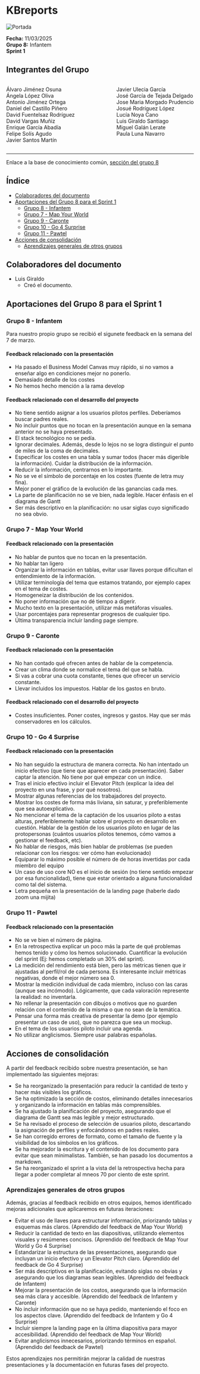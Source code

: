 # KBreports
![Portada](../imagenes/Infantem.png)


**Fecha:** 11/03/2025  
**Grupo 8:** Infantem  
**Sprint 1**

## Integrantes del Grupo
<div style="display: flex; justify-content: space-between; gap: 2px;">
  <div>
    <ul style="padding-left: 0; list-style: none;">
      <li>Álvaro Jiménez Osuna</li>
      <li>Ángela López Oliva</li>
      <li>Antonio Jiménez Ortega</li>
      <li>Daniel del Castillo Piñero</li>
      <li>David Fuentelsaz Rodríguez</li>
      <li>David Vargas Muñiz</li>
      <li>Enrique García Abadía</li>
      <li>Felipe Solís Agudo</li>
      <li>Javier Santos Martín</li>
    </ul>
  </div>

  <div>
    <ul style="padding-left: 0; list-style: none;">
    <li>Javier Ulecia García</li>
      <li>José García de Tejada Delgado</li>
      <li>Jose Maria Morgado Prudencio</li>
      <li>Josué Rodríguez López</li>
      <li>Lucía Noya Cano</li>
      <li>Luis Giraldo Santiago</li>
      <li>Miguel Galán Lerate</li>
      <li>Paula Luna Navarro</li>
    </ul>
  </div>
</div>

---

Enlace a la base de conocimiento común, [sección del grupo 8](https://bcc2425.vercel.app/docs/grupos-tarde/Grupo%208)



## Índice
- [Colaboradores del documento](#colaboradores-del-documento)
- [Aportaciones del Grupo 8 para el Sprint 1](#aportaciones-del-grupo-8-para-el-sprint-1)
  - [Grupo 8 - Infantem](#grupo-8---infantem)
  - [Grupo 7 - Map Your World](#grupo-7---map-your-world)
  - [Grupo 9 - Caronte](#grupo-9---caronte)
  - [Grupo 10 - Go 4 Surprise](#grupo-10---go-4-surprise)
  - [Grupo 11 - Pawtel](#grupo-11---pawtel)
- [Acciones de consolidación](#acciones-de-consolidación)
  - [Aprendizajes generales de otros grupos](#aprendizajes-generales-de-otros-grupos)

## Colaboradores del documento
- Luis Giraldo
  - Creó el documento.




## Aportaciones del Grupo 8 para el Sprint 1

### Grupo 8 - Infantem

Para nuestro propio grupo se recibió el sigunete feedback en la semana del 7 de marzo.

#### Feedback relacionado con la presentación
- Ha pasado el Business Model Canvas muy rápido, si no vamos a enseñar algo en condiciones mejor no ponerlo.
- Demasiado detalle de los costes
- No hemos hecho mención a la rama develop

#### Feedback relacionado con el desarrollo del proyecto
- No tiene sentido asignar a los usuarios pilotos perfiles. Deberíamos buscar padres reales.
- No incluir puntos que no tocan en la presentación aunque en la semana anterior no se haya presentado. 
- El stack tecnológico no se pedía.
- Ignorar decimales. Además, desde lo lejos no se logra distinguir el punto de miles de la coma de decimales.
- Especificar los costes en una tabla y sumar todos (hacer más digerible la información). Cuidar la distribución de la información.
- Reducir la información, centrarnos en lo importante.  
- No se ve el símbolo de porcentaje en los costes (fuente de letra muy fina).
- Mejor poner el gráfico de la evolución de las ganancias cada mes.
- La parte de planificación no se ve bien, nada legible. Hacer énfasis en el diagrama de Gantt 
- Ser más descriptivo en la planificación: no usar siglas cuyo significado no sea obvio.


### Grupo 7 - Map Your World
#### Feedback relacionado con la presentación
-  No hablar de puntos que no tocan en la presentación.
- No hablar tan ligero
- Organizar la información en tablas, evitar usar llaves porque dificultan el entendimiento de la información. 
- Utilizar terminología del tema que estamos tratando, por ejemplo capex en el tema de costes.
- Homogeneizar la distribución de los contenidos.
- No poner información que no dé tiempo a digerir.
- Mucho texto en la presentación, utilizar más metáforas visuales.
- Usar porcentajes para representar progresos de cualquier tipo.
- Última transparencia incluir landing page siempre.


### Grupo 9 - Caronte
#### Feedback relacionado con la presentación
- No han contado qué ofrecen antes de hablar de la competencia. 
- Crear un clima donde se normalice el tema del que se habla. 
- Si vas a cobrar una cuota constante, tienes que ofrecer un servicio constante. 
- Llevar incluidos los impuestos. Hablar de los gastos en bruto. 


#### Feedback relacionado con el desarrollo del proyecto
- Costes insuficientes. Poner costes, ingresos y gastos. Hay que ser más conservadores en los cálculos.


### Grupo 10 - Go 4 Surprise
#### Feedback relacionado con la presentación
- No han seguido la estructura de manera correcta. No han intentado un inicio efectivo (que tiene que aparecer en cada presentación). Saber captar la atención. No tiene por qué empezar con un índice.
- Tras el inicio efectivo incluir el Elevator Pitch (explicar la idea del proyecto en una frase, y por qué nosotros).
- Mostrar algunas referencias de los trabajadores del proyecto.
- Mostrar los costes de forma más liviana, sin saturar, y preferiblemente que sea autoexplicativo.
- No mencionar el tema de la captación de los usuarios piloto a estas alturas, preferiblemente hablar sobre el proyecto en desarrollo en cuestión. Hablar de la gestión de los usuarios piloto en lugar de las protopersonas (cuántos usuarios pilotos tenemos, cómo vamos a gestionar el feedback, etc).
- No hablar de riesgos, más bien hablar de problemas (se pueden relacionar con los riesgos: ver cómo han evolucionado)
- Equiparar lo máximo posible el número de de horas invertidas por cada miembro del equipo
- Un caso de uso core NO es el inicio de sesión (no tiene sentido empezar por esa funcionalidad), tiene que estar orientado a alguna funcionalidad como tal del sistema.
- Letra pequeña en la presentación de la landing page (haberle dado zoom una mijita)


### Grupo 11 - Pawtel
#### Feedback relacionado con la presentación
- No se ve bien el número de página. 
- En la retrospectiva explicar un poco más la parte de qué problemas hemos tenido y cómo los hemos solucionado. Cuantificar la evolución del sprint (Ej: hemos completado un 30% del sprint). 
- La medición del rendimiento está bien, pero las métricas tienen que ir ajustadas al perfil/rol de cada persona. Es interesante incluir métricas negativas, donde el mejor número sea 0. 
- Mostrar la medición individual de cada miembro, incluso con las caras (aunque sea incómodo). Lógicamente, que cada valoración represente la realidad: no inventarla.
- No rellenar la presentación con dibujos o motivos que no guarden relación con el contenido de la misma o que no sean de la temática.
- Pensar una forma más creativa de presentar la demo (por ejemplo presentar un caso de uso), que no parezca que sea un mockup.
- En el tema de los usuarios piloto incluir una agenda.
- No utilizar anglicismos. Siempre usar palabras españolas.


## Acciones de consolidación

A partir del feedback recibido sobre nuestra presentación, se han implementado las siguientes mejoras:

- Se ha reorganizado la presentación para reducir la cantidad de texto y hacer más visibles los gráficos.
- Se ha optimizado la sección de costos, eliminando detalles innecesarios y organizando la información en tablas más comprensibles.
- Se ha ajustado la planificación del proyecto, asegurando que el diagrama de Gantt sea más legible y mejor estructurado.
- Se ha revisado el proceso de selección de usuarios piloto, descartando la asignación de perfiles y enfocándonos en padres reales.
- Se han corregido errores de formato, como el tamaño de fuente y la visibilidad de los símbolos en los gráficos.
- Se ha mejorador la escritura y el contenido de los documento para evitar que sean minimalistas. También, se han pasado los documentos a markdown.
- Se ha reorganizado el sprint a la vista del la retrospectiva hecha para llegar a poder completar al mneos 70 por ciento de este sprint.


### Aprendizajes generales de otros grupos

Además, gracias al feedback recibido en otros equipos, hemos identificado mejoras adicionales que aplicaremos en futuras iteraciones:

- Evitar el uso de llaves para estructurar información, priorizando tablas y esquemas más claros. (Aprendido del feedback de Map Your World)
- Reducir la cantidad de texto en las diapositivas, utilizando elementos visuales y resúmenes concisos. (Aprendido del feedback de Map Your World y Go 4 Surprise)
- Estandarizar la estructura de las presentaciones, asegurando que incluyan un inicio efectivo y un Elevator Pitch claro. (Aprendido del feedback de Go 4 Surprise)
- Ser más descriptivos en la planificación, evitando siglas no obvias y asegurando que los diagramas sean legibles. (Aprendido del feedback de Infantem)
- Mejorar la presentación de los costos, asegurando que la información sea más clara y accesible. (Aprendido del feedback de Infantem y Caronte)
- No incluir información que no se haya pedido, manteniendo el foco en los aspectos clave. (Aprendido del feedback de Infantem y Go 4 Surprise)
- Incluir siempre la landing page en la última diapositiva para mayor accesibilidad. (Aprendido del feedback de Map Your World)
- Evitar anglicismos innecesarios, priorizando términos en español. (Aprendido del feedback de Pawtel)

Estos aprendizajes nos permitirán mejorar la calidad de nuestras presentaciones y la documentación en futuras fases del proyecto.

